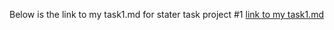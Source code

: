 Below is the link to my task1.md for stater task project #1
[link to my task1.md](https://form.jotform.com/230735315637557)
